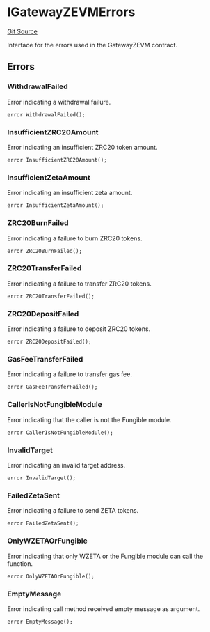 # IGatewayZEVMErrors
[Git Source](https://github.com/zeta-chain/protocol-contracts/blob/b9a2f8db0b39fa25781ead3dfecdaf63731b3d08/contracts/zevm/interfaces/IGatewayZEVM.sol)

Interface for the errors used in the GatewayZEVM contract.


## Errors
### WithdrawalFailed
Error indicating a withdrawal failure.


```solidity
error WithdrawalFailed();
```

### InsufficientZRC20Amount
Error indicating an insufficient ZRC20 token amount.


```solidity
error InsufficientZRC20Amount();
```

### InsufficientZetaAmount
Error indicating an insufficient zeta amount.


```solidity
error InsufficientZetaAmount();
```

### ZRC20BurnFailed
Error indicating a failure to burn ZRC20 tokens.


```solidity
error ZRC20BurnFailed();
```

### ZRC20TransferFailed
Error indicating a failure to transfer ZRC20 tokens.


```solidity
error ZRC20TransferFailed();
```

### ZRC20DepositFailed
Error indicating a failure to deposit ZRC20 tokens.


```solidity
error ZRC20DepositFailed();
```

### GasFeeTransferFailed
Error indicating a failure to transfer gas fee.


```solidity
error GasFeeTransferFailed();
```

### CallerIsNotFungibleModule
Error indicating that the caller is not the Fungible module.


```solidity
error CallerIsNotFungibleModule();
```

### InvalidTarget
Error indicating an invalid target address.


```solidity
error InvalidTarget();
```

### FailedZetaSent
Error indicating a failure to send ZETA tokens.


```solidity
error FailedZetaSent();
```

### OnlyWZETAOrFungible
Error indicating that only WZETA or the Fungible module can call the function.


```solidity
error OnlyWZETAOrFungible();
```

### EmptyMessage
Error indicating call method received empty message as argument.


```solidity
error EmptyMessage();
```


